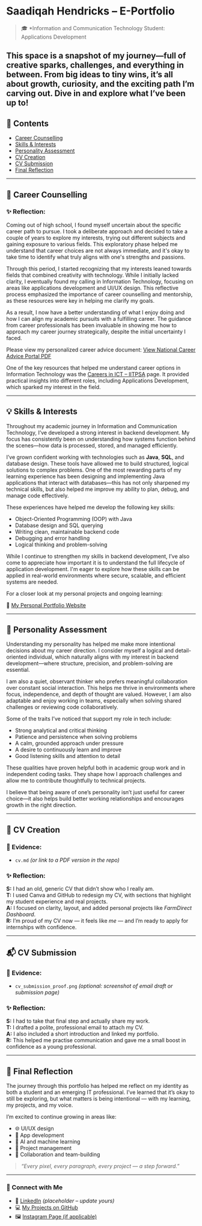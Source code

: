 # Saadiqah Hendricks – E-Portfolio

> 🎓 *Information and Communication Technology Student: Applications Development

This space is a snapshot of my journey—full of creative sparks, challenges, and everything in between. From big ideas to tiny wins, it’s all about growth, curiosity, and the exciting path I’m carving out. Dive in and explore what I’ve been up to!
---

## 📌 Contents
- [Career Counselling](#-career-counselling)
- [Skills & Interests](#-skills--interests)
- [Personality Assessment](#-personality-assessment)
- [CV Creation](#-cv-creation)
- [CV Submission](#-cv-submission)
- [Final Reflection](#-final-reflection)

---

## 🧭 Career Counselling

### ✨ Reflection:
Coming out of high school, I found myself uncertain about the specific career path to pursue. I took a deliberate approach and decided to take a couple of years to explore my interests, trying out different subjects and gaining exposure to various fields. This exploratory phase helped me understand that career choices are not always immediate, and it's okay to take time to identify what truly aligns with one's strengths and passions.

Through this period, I started recognizing that my interests leaned towards fields that combined creativity with technology. While I initially lacked clarity, I eventually found my calling in Information Technology, focusing on areas like applications development and UI/UX design. This reflective process emphasized the importance of career counselling and mentorship, as these resources were key in helping me clarify my goals.

As a result, I now have a better understanding of what I enjoy doing and how I can align my academic pursuits with a fulfilling career. The guidance from career professionals has been invaluable in showing me how to approach my career journey strategically, despite the initial uncertainty I faced.

Please view my personalized career advice document:
[View National Career Advice Portal PDF](./national-career-advice-portal.pdf)

One of the key resources that helped me understand career options in Information Technology was the [Careers in ICT – IITPSA](https://www.iitpsa.org.za/careers-in-ict-info/) page. It provided practical insights into different roles, including Applications Development, which sparked my interest in the field.

---

## 💡 Skills & Interests

Throughout my academic journey in Information and Communication Technology, I’ve developed a strong interest in backend development. My focus has consistently been on understanding how systems function behind the scenes—how data is processed, stored, and managed efficiently.

I’ve grown confident working with technologies such as **Java**, **SQL**, and database design. These tools have allowed me to build structured, logical solutions to complex problems. One of the most rewarding parts of my learning experience has been designing and implementing Java applications that interact with databases—this has not only sharpened my technical skills, but also helped me improve my ability to plan, debug, and manage code effectively.

These experiences have helped me develop the following key skills:
- Object-Oriented Programming (OOP) with Java  
- Database design and SQL querying  
- Writing clean, maintainable backend code  
- Debugging and error handling  
- Logical thinking and problem-solving  

While I continue to strengthen my skills in backend development, I’ve also come to appreciate how important it is to understand the full lifecycle of application development. I'm eager to explore how these skills can be applied in real-world environments where secure, scalable, and efficient systems are needed.

For a closer look at my personal projects and ongoing learning:

🔗 [My Personal Portfolio Website](https://saadiqahhendricks.github.io/)

---

## 🧬 Personality Assessment

Understanding my personality has helped me make more intentional decisions about my career direction. I consider myself a logical and detail-oriented individual, which naturally aligns with my interest in backend development—where structure, precision, and problem-solving are essential.

I am also a quiet, observant thinker who prefers meaningful collaboration over constant social interaction. This helps me thrive in environments where focus, independence, and depth of thought are valued. However, I am also adaptable and enjoy working in teams, especially when solving shared challenges or reviewing code collaboratively.

Some of the traits I’ve noticed that support my role in tech include:
- Strong analytical and critical thinking  
- Patience and persistence when solving problems  
- A calm, grounded approach under pressure  
- A desire to continuously learn and improve  
- Good listening skills and attention to detail  

These qualities have proven helpful both in academic group work and in independent coding tasks. They shape how I approach challenges and allow me to contribute thoughtfully to technical projects.

I believe that being aware of one’s personality isn’t just useful for career choice—it also helps build better working relationships and encourages growth in the right direction.

---

## 📄 CV Creation

### 📁 Evidence:
- `cv.md` *(or link to a PDF version in the repo)*

### ✨ Reflection:
**S:** I had an old, generic CV that didn’t show who I really am.  
**T:** I used Canva and GitHub to redesign my CV, with sections that highlight my student experience and real projects.  
**A:** I focused on clarity, layout, and added personal projects like *FarmDirect Dashboard*.  
**R:** I’m proud of my CV now — it feels like *me* — and I’m ready to apply for internships with confidence.

---

## 📬 CV Submission

### 📁 Evidence:
- `cv_submission_proof.png` *(optional: screenshot of email draft or submission page)*

### ✨ Reflection:
**S:** I had to take that final step and actually share my work.  
**T:** I drafted a polite, professional email to attach my CV.  
**A:** I also included a short introduction and linked my portfolio.  
**R:** This helped me practise communication and gave me a small boost in confidence as a young professional.

---

## 🧩 Final Reflection

The journey through this portfolio has helped me reflect on my identity as both a student and an emerging IT professional. I’ve learned that it’s okay to still be exploring, but what matters is being intentional — with my learning, my projects, and my voice.

I’m excited to continue growing in areas like:
- 🌐 UI/UX design
- 📱 App development
- 🤖 AI and machine learning
- 🧠 Project management
- 🤝 Collaboration and team-building

> *“Every pixel, every paragraph, every project — a step forward.”*  

---

### 🔗 Connect with Me
- 💼 [LinkedIn](https://www.linkedin.com/in/saadiqah-hendricks) *(placeholder – update yours)*
- 💻 [My Projects on GitHub](https://github.com/saadiqah-hendricks)
- 🖼️ [Instagram Page (if applicable)](https://instagram.com/yourpage)
